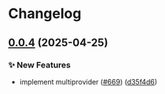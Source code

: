 # Changelog

## [0.0.4](https://github.com/open-feature/go-sdk-contrib/compare/providers/multi-provider-v0.0.3...providers/multi-provider/v0.0.4) (2025-04-25)


### ✨ New Features

* implement multiprovider ([#669](https://github.com/open-feature/go-sdk-contrib/issues/669)) ([d35f4d6](https://github.com/open-feature/go-sdk-contrib/commit/d35f4d6bd7a1eab2801700476be06da944307924))
